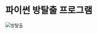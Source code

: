 # 파이썬 방탈출 프로그램

![방탈출](https://github.com/bosornd/bangtal.python/blob/master/RoomEscape/RoomEscape.png)
